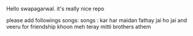 Hello swapagarwal.
it's really nice repo

please add followings songs:
songs : kar har maidan fathay
        jai ho
        jai and veeru for friendship
        khoon meh teray mitti
        brothers athem
